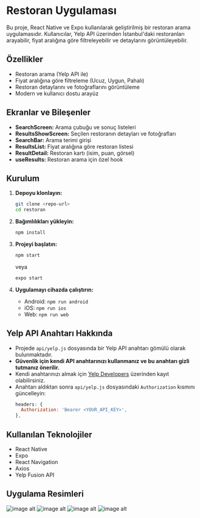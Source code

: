 # Restoran Uygulaması

Bu proje, React Native ve Expo kullanılarak geliştirilmiş bir restoran arama uygulamasıdır. Kullanıcılar, Yelp API üzerinden İstanbul'daki restoranları arayabilir, fiyat aralığına göre filtreleyebilir ve detaylarını görüntüleyebilir.

## Özellikler
- Restoran arama (Yelp API ile)
- Fiyat aralığına göre filtreleme (Ucuz, Uygun, Pahalı)
- Restoran detaylarını ve fotoğraflarını görüntüleme
- Modern ve kullanıcı dostu arayüz

## Ekranlar ve Bileşenler
- **SearchScreen:** Arama çubuğu ve sonuç listeleri
- **ResultsShowScreen:** Seçilen restoranın detayları ve fotoğrafları
- **SearchBar:** Arama terimi girişi
- **ResultsList:** Fiyat aralığına göre restoran listesi
- **ResultDetail:** Restoran kartı (isim, puan, görsel)
- **useResults:** Restoran arama için özel hook

## Kurulum
1. **Depoyu klonlayın:**
   ```bash
   git clone <repo-url>
   cd restoran
   ```
2. **Bağımlılıkları yükleyin:**
   ```bash
   npm install
   ```
3. **Projeyi başlatın:**
   ```bash
   npm start
   ```
   veya
   ```bash
   expo start
   ```

4. **Uygulamayı cihazda çalıştırın:**
   - Android: `npm run android`
   - iOS: `npm run ios`
   - Web: `npm run web`

## Yelp API Anahtarı Hakkında
- Projede `api/yelp.js` dosyasında bir Yelp API anahtarı gömülü olarak bulunmaktadır.
- **Güvenlik için kendi API anahtarınızı kullanmanız ve bu anahtarı gizli tutmanız önerilir.**
- Kendi anahtarınızı almak için [Yelp Developers](https://www.yelp.com/developers/v3/manage_app) üzerinden kayıt olabilirsiniz.
- Anahtarı aldıktan sonra `api/yelp.js` dosyasındaki `Authorization` kısmını güncelleyin:
  ```js
  headers: {
    Authorization: 'Bearer <YOUR_API_KEY>',
  },
  ```

## Kullanılan Teknolojiler
- React Native
- Expo
- React Navigation
- Axios
- Yelp Fusion API

## Uygulama Resimleri
![image alt](https://github.com/meturk0/RestaurantMobileApp/blob/9001754b97038cdb873cc97b3924fdb8f88ee5a7/1.png)
![image alt](https://github.com/meturk0/RestaurantMobileApp/blob/9001754b97038cdb873cc97b3924fdb8f88ee5a7/2.png)
![image alt](https://github.com/meturk0/RestaurantMobileApp/blob/9001754b97038cdb873cc97b3924fdb8f88ee5a7/3.png)
![image alt](https://github.com/meturk0/RestaurantMobileApp/blob/9001754b97038cdb873cc97b3924fdb8f88ee5a7/4.png)

